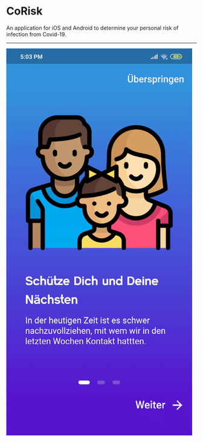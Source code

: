 # CoRisk

An application for iOS and Android to determine your personal risk of infection from Covid-19.
___________________________
![Text](https://github.com/timxschroeder/corisk/blob/master/screenshots/onboarding.gif)
